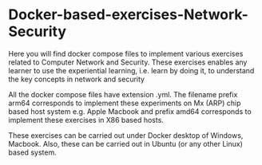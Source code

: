 # Docker-based-exercises-Network-Security
Here you will find docker compose files to implement various exercises related to Computer Network and Security. These exercises enables any learner to use the experiential learning, i.e. learn by doing it, to understand the key concepts in network and security

All the docker compose files have extension .yml. The filename prefix arm64 corresponds to implement these experiments on Mx (ARP) chip based host system e.g. Apple Macbook and prefix amd64 corresponds to implement these exercises in X86 based hosts. 

These exercises can be carried out under Docker desktop of Windows, Macbook. Also, these can be carried out in Ubuntu (or any other Linux) based system.
